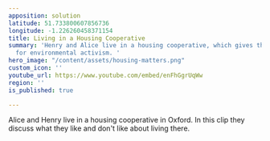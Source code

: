 ```yaml
---
apposition: solution
latitude: 51.733800607856736
longitude: -1.226260458371154
title: Living in a Housing Cooperative
summary: 'Henry and Alice live in a housing cooperative, which gives them more time
  for environmental activism. '
hero_image: "/content/assets/housing-matters.png"
custom_icon: ''
youtube_url: https://www.youtube.com/embed/enFhGgrUqWw
region: ''
is_published: true

---
```

Alice and Henry live in a housing cooperative in Oxford. In this clip they discuss what they like and don't like about living there.